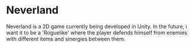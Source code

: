 # Neverland

Neverland is a 2D game currently being developed in Unity. In the future, i want it to be a 'Roguelike' where the player defends himself from enemies with different items and sinergies between them.
